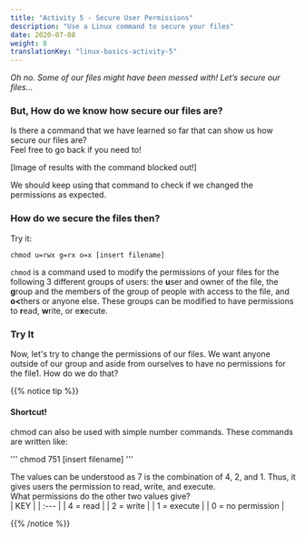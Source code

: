 ```yaml
---
title: "Activity 5 - Secure User Permissions"
description: "Use a Linux command to secure your files"
date: 2020-07-08
weight: 8
translationKey: "linux-basics-activity-5"
---
```


*Oh no. Some of our files might have been messed with! Let’s secure our files…*

### But, How do we know how secure our files are?

Is there a command that we have learned so far that can show us how secure our files are?  
Feel free to go back if you need to!

[Image of results with the command blocked out!]

We should keep using that command to check if we changed the permissions as expected.

### How do we secure the files then?

Try it:

```
chmod u=rwx g=rx o=x [insert filename]
```

`chmod` is a command used to modify the permissions of your files for the following 3 different groups of users: the <b>u</b>ser and owner of the file, the <b>g</b>roup and the members of the group of people with access to the file, and <b>o<</b>thers or anyone else. These groups can be modified to have permissions to <b>r</b>ead, <b>w</b>rite, or e<b>x</b>ecute. 

### Try It

Now, let's try to change the permissions of our files. We want anyone outside of our group and aside from ourselves to have no permissions for the file1. How do we do that?

{{% notice tip %}}

#### Shortcut!

chmod can also be used with simple number commands. These commands are written like:  

'''
chmod 751 [insert filename]
'''

The values can be understood as 7 is the combination of 4, 2, and 1. Thus, it gives users the permission to read, write, and execute.  
What permissions do the other two values give?  
| KEY |
| :--- |
| 4 = read |
| 2 = write |
| 1 = execute |
| 0 = no permission |

{{% /notice %}}
